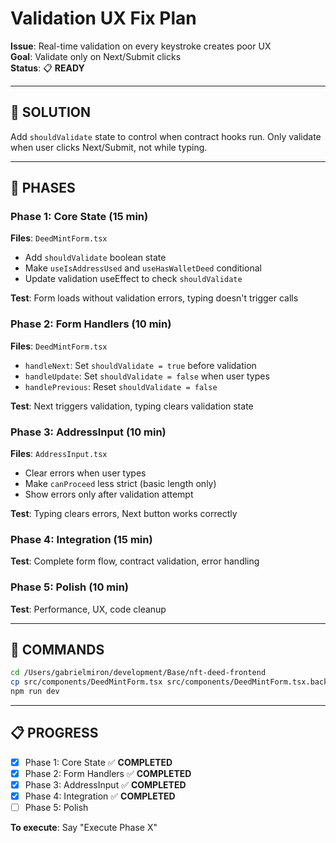 # Validation UX Fix Plan

**Issue**: Real-time validation on every keystroke creates poor UX  
**Goal**: Validate only on Next/Submit clicks  
**Status**: 📋 **READY**

---

## 🎯 **SOLUTION**
Add `shouldValidate` state to control when contract hooks run. Only validate when user clicks Next/Submit, not while typing.

---

## 📅 **PHASES**

### **Phase 1: Core State** (15 min)
**Files**: `DeedMintForm.tsx`
- Add `shouldValidate` boolean state
- Make `useIsAddressUsed` and `useHasWalletDeed` conditional
- Update validation useEffect to check `shouldValidate`

**Test**: Form loads without validation errors, typing doesn't trigger calls

### **Phase 2: Form Handlers** (10 min)  
**Files**: `DeedMintForm.tsx`
- `handleNext`: Set `shouldValidate = true` before validation
- `handleUpdate`: Set `shouldValidate = false` when user types
- `handlePrevious`: Reset `shouldValidate = false`

**Test**: Next triggers validation, typing clears validation state

### **Phase 3: AddressInput** (10 min)
**Files**: `AddressInput.tsx`
- Clear errors when user types
- Make `canProceed` less strict (basic length only)
- Show errors only after validation attempt

**Test**: Typing clears errors, Next button works correctly

### **Phase 4: Integration** (15 min)
**Test**: Complete form flow, contract validation, error handling

### **Phase 5: Polish** (10 min)
**Test**: Performance, UX, code cleanup

---

## 🔧 **COMMANDS**
```bash
cd /Users/gabrielmiron/development/Base/nft-deed-frontend
cp src/components/DeedMintForm.tsx src/components/DeedMintForm.tsx.backup
npm run dev
```

---

## 📋 **PROGRESS**
- [x] Phase 1: Core State ✅ **COMPLETED**
- [x] Phase 2: Form Handlers ✅ **COMPLETED**
- [x] Phase 3: AddressInput ✅ **COMPLETED**
- [x] Phase 4: Integration ✅ **COMPLETED**
- [ ] Phase 5: Polish

**To execute**: Say "Execute Phase X"

